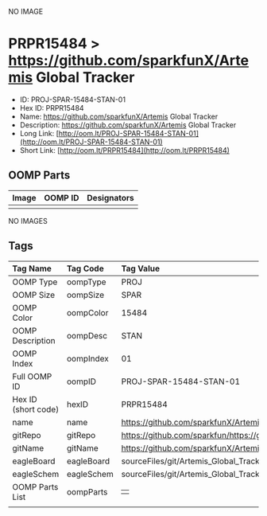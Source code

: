 


  
NO IMAGE  
# PRPR15484 > https://github.com/sparkfunX/Artemis Global Tracker

- ID: PROJ-SPAR-15484-STAN-01
- Hex ID: PRPR15484
- Name: https://github.com/sparkfunX/Artemis Global Tracker
- Description: https://github.com/sparkfunX/Artemis Global Tracker
- Long Link: [http://oom.lt/PROJ-SPAR-15484-STAN-01](http://oom.lt/PROJ-SPAR-15484-STAN-01)
- Short Link: [http://oom.lt/PRPR15484](http://oom.lt/PRPR15484)

## OOMP Parts
  

|Image|OOMP ID|Designators|
| :--- | :--- | :--- |
||||
  
NO IMAGES  
## Tags
  

|Tag Name|Tag Code|Tag Value|
| :--- | :--- | :--- |
|OOMP Type|oompType|PROJ|
|OOMP Size|oompSize|SPAR|
|OOMP Color|oompColor|15484|
|OOMP Description|oompDesc|STAN|
|OOMP Index|oompIndex|01|
|Full OOMP ID|oompID|PROJ-SPAR-15484-STAN-01|
|Hex ID (short code)|hexID|PRPR15484|
|name|name|https://github.com/sparkfunX/Artemis Global Tracker|
|gitRepo|gitRepo|https://github.com/sparkfun/https://github.com/sparkfunX/Artemis_Global_Tracker|
|gitName|gitName|https://github.com/sparkfunX/Artemis_Global_Tracker|
|eagleBoard|eagleBoard|sourceFiles/git/Artemis_Global_Tracker/Hardware/Artemis_Global_Tracker.brd|
|eagleSchem|eagleSchem|sourceFiles/git/Artemis_Global_Tracker/Hardware/Artemis_Global_Tracker.sch|
|OOMP Parts List|oompParts|<table><tr><td></td></tr></table>|
||||
